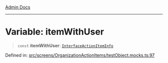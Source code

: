 [Admin Docs](/)

***

# Variable: itemWithUser

> `const` **itemWithUser**: [`InterfaceActionItemInfo`](../../../../utils/interfaces/interfaces/InterfaceActionItemInfo.md)

Defined in: [src/screens/OrganizationActionItems/testObject.mocks.ts:97](https://github.com/Aad1tya27/talawa-admin/blob/dd4a08e622d0fa38bcf9758a530e8cdf917dbac8/src/screens/OrganizationActionItems/testObject.mocks.ts#L97)

